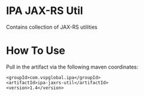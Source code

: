 # IPA JAX-RS Util
Contains collection of JAX-RS utilities

# How To Use

Pull in the artifact via the following maven coordinates:

```
<groupId>com.vspglobal.ipa</groupId>
<artifactId>ipa-jaxrs-util</artifactId>
<version>1.4</version>
```
